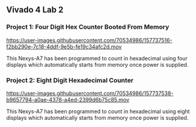 ## Vivado 4 Lab 2

### Project 1: Four Digit Hex Counter Booted From Memory
https://user-images.githubusercontent.com/70534986/157737516-f2bb290e-7c18-4ddf-9e5b-fe19c34afc2d.mov

This Nexys-A7 has been programmed to count in hexadecimal using four displays which automatically starts from memory once power is supplied.

### Project 2: Eight Digit Hexadecimal Counter
https://user-images.githubusercontent.com/70534986/157737538-b9657794-a0ae-4378-a4ed-2399d6b75c85.mov

This Nexys-A7 has been programmed to count in hexadecimal using eight displays which automatically starts from memory once power is supplied.

